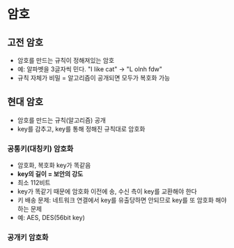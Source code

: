 # 암호

## 고전 암호
- 암호를 만드는 규칙이 정해져있는 암호
- 예: 알파벳을 3글자씩 민다. "I like cat" -> "L olnh fdw"
- 규칙 자체가 비밀 = 알고리즘이 공개되면 모두가 복호화 가능

## 현대 암호
- 암호를 만드는 규칙(알고리즘) 공개
- key를 감추고, key를 통해 정해진 규칙대로 암호화

### 공통키(대칭키) 암호화
- 암호화, 복호화 key가 똑같음
- **key의 길이 = 보안의 강도**
- 최소 112비트
- key가 똑같기 때문에 암호화 이전에 송, 수신 측이 key를 교환해야 한다
- 키 배송 문제: 네트워크 연결에서 key를 유출당하면 안되므로 key를 또 암호화 해야 하는 문제
- 예: AES, DES(56bit key)


### 공개키 암호화